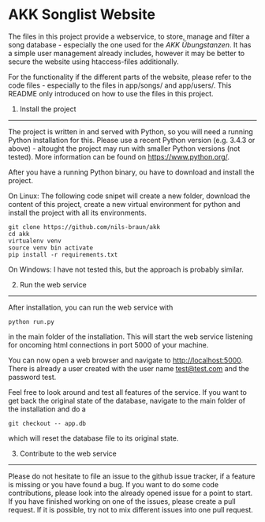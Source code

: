 AKK Songlist Website
====================

The files in this project provide a webservice, to store, manage and 
filter a song database - especially the one used for the 
_AKK Übungstanzen_. It has a simple user management already includes,
however it may be better to secure the website using htaccess-files 
additionally.

For the functionality if the different parts of the website, please
refer to the code files - especially to the files in app/songs/
and app/users/. This README only introduced on how to use the 
files in this project.

1. Install the project
----------------------

The project is written in and served with Python, so you will need a 
running Python installation for this. Please use a recent Python version
(e.g. 3.4.3 or above) - altought the project may run with smaller Python
versions (not tested). More information can be found on 
https://www.python.org/.

After you have a running Python binary, ou have to download and install
the project. 

On Linux: The following code snipet will create a new folder, download
the content of this project, create a new virtual environment for python
and install the project with all its environments.

    git clone https://github.com/nils-braun/akk
    cd akk
    virtualenv venv
    source venv bin activate
    pip install -r requirements.txt

On Windows: I have not tested this, but the approach is probably similar.

2. Run the web service
----------------------

After installation, you can run the web service with

    python run.py
    
in the main folder of the installation. This will start the web service
listening for oncoming html connections in port 5000 of your machine. 

You can now open a web browser and navigate to 
[http://localhost:5000](http://localhost:5000). There is already a 
user created with the user name test@test.com and the password test.

Feel free to look around and test all features of the service. If you
want to get back the original state of the database, navigate to the
main folder of the installation and do a

    git checkout -- app.db
    
which will reset the database file to its original state.

3. Contribute to the web service
--------------------------------

Please do not hesitate to file an issue to the github issue tracker, if
a feature is missing or you have found a bug. If you want to do some
code contributions, please look into the already opened issue for a
point to start. If you have finished working on one of the issues,
please create a pull request. If it is possible, try not to mix different
issues into one pull request.

